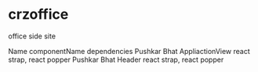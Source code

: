 # crzoffice
office side site

Name                 componentName                    dependencies
Pushkar Bhat         AppliactionView                 react strap, react popper
Pushkar Bhat         Header                          react strap, react popper
